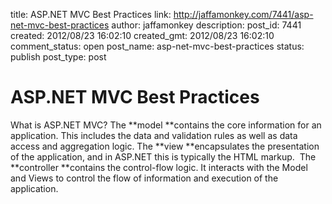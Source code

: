 title: ASP.NET MVC Best Practices
link: http://jaffamonkey.com/7441/asp-net-mvc-best-practices
author: jaffamonkey
description: 
post_id: 7441
created: 2012/08/23 16:02:10
created_gmt: 2012/08/23 16:02:10
comment_status: open
post_name: asp-net-mvc-best-practices
status: publish
post_type: post

# ASP.NET MVC Best Practices

What is ASP.NET MVC? The **model **contains the core information for an application. This includes the data and validation rules as well as data access and aggregation logic. The **view **encapsulates the presentation of the application, and in ASP.NET this is typically the HTML markup.  The **controller **contains the control-flow logic. It interacts with the Model and Views to control the flow of information and execution of the application.